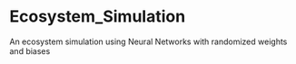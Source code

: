 # Ecosystem_Simulation
An ecosystem simulation using Neural Networks with randomized weights and biases
